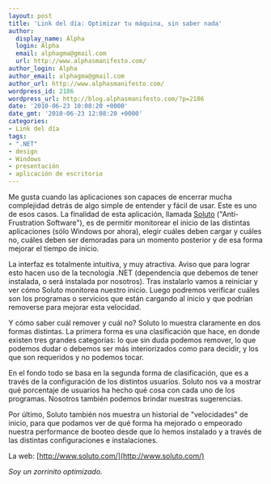 ```yaml
---
layout: post
title: 'Link del día: Optimizar tu máquina, sin saber nada'
author:
  display_name: Alpha
  login: Alpha
  email: alphagma@gmail.com
  url: http://www.alphasmanifesto.com/
author_login: Alpha
author_email: alphagma@gmail.com
author_url: http://www.alphasmanifesto.com/
wordpress_id: 2186
wordpress_url: http://blog.alphasmanifesto.com/?p=2186
date: '2010-06-23 10:08:20 +0000'
date_gmt: '2010-06-23 12:08:20 +0000'
categories:
- Link del día
tags:
- ".NET"
- design
- Windows
- presentación
- aplicación de escritorio
---
```


Me gusta cuando las aplicaciones son capaces de encerrar mucha complejidad detrás de algo simple de entender y fácil de usar. Este es uno de esos casos. La finalidad de esta aplicación, llamada [Soluto](http://www.soluto.com/) ("Anti-Frustration Software"), es de permitir monitorear el inicio de las distintas aplicaciones (sólo Windows por ahora), elegir cuáles deben cargar y cuáles no, cuáles deben ser demoradas para un momento posterior y de esa forma mejorar el tiempo de inicio.

La interfaz es totalmente intuitiva, y muy atractiva. Aviso que para lograr esto hacen uso de la tecnología .NET (dependencia que debemos de tener instalada, o será instalada por nosotros). Tras instalarlo vamos a reiniciar y ver cómo Soluto monitorea nuestro inicio. Luego podremos verificar cuáles son los programas o servicios que están cargando al inicio y que podrían removerse para mejorar esta velocidad.

Y cómo saber cuál remover y cuál no? Soluto lo muestra claramente en dos formas distintas. La primera forma es una clasificación que hace, en donde existen tres grandes categorías: lo que sin duda podemos remover, lo que podemos dudar o debemos ser más interiorizados como para decidir, y los que son requeridos y no podemos tocar.

En el fondo todo se basa en la segunda forma de clasificación, que es a través de la configuración de los distintos usuarios. Soluto nos va a mostrar qué porcentaje de usuarios ha hecho qué cosa con cada uno de los programas. Nosotros también podemos brindar nuestras sugerencias.

Por último, Soluto también nos muestra un historial de "velocidades" de inicio, para que podamos ver de qué forma ha mejorado o empeorado nuestra performance de booteo desde que lo hemos instalado y a través de las distintas configuraciones e instalaciones.

La web: [http://www.soluto.com/](http://www.soluto.com/)

_Soy un zorrinito optimizado._
